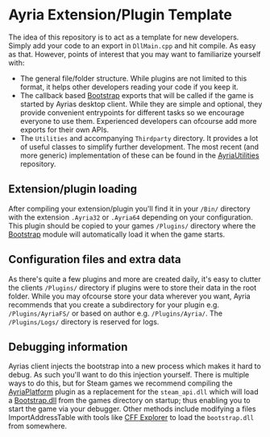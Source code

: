 # Ayria Extension/Plugin Template

The idea of this repository is to act as a template for new developers. Simply add your code to an export in `DllMain.cpp` and hit compile. As easy as that. However, points of interest that you may want to familiarize yourself with:

* The general file/folder structure. While plugins are not limited to this format, it helps other developers reading your code if you keep it.
* The callback based [Bootstrap](https://github.com/AyriaPublic/NativeBootstrap) exports that will be called if the game is started by Ayrias desktop client. While they are simple and optional, they provide convenient entrypoints for different tasks so we encourage everyone to use them. Experienced developers can ofcourse add more exports for their own APIs.
* The `Utilities` and accompanying `Thirdparty` directory. It provides a lot of useful classes to simplify further development. The most recent (and more generic) implementation of these can be found in the [AyriaUtilities](https://github.com/AyriaPublic/AyriaUtilities) repository.

## Extension/plugin loading

After compiling your extension/plugin you'll find it in your `/Bin/` directory with the extension `.Ayria32` or `.Ayria64` depending on your configuration. This plugin should be copied to your games `/Plugins/` directory where the [Bootstrap](https://github.com/AyriaPublic/NativeBootstrap) module will automatically load it when the game starts.

## Configuration files and extra data

As there's quite a few plugins and more are created daily, it's easy to clutter the clients `/Plugins/` directory if plugins were to store their data in the root folder. While you may ofcourse store your data wherever you want, Ayria recommends that you create a subdirectory for your plugin e.g. `/Plugins/AyriaFS/` or based on author e.g. `/Plugins/Ayria/`. The `/Plugins/Logs/` directory is reserved for logs.

## Debugging information

Ayrias client injects the bootstrap into a new process which makes it hard to debug. As such you'll want to do this injection yourself. There is multiple ways to do this, but for Steam games we recommend compiling the [AyriaPlatform](https://github.com/AyriaPublic/AyriaPlatform) plugin as a replacement for the `steam_api.dll` which will load a [Bootstrap.dll](https://github.com/AyriaPublic/NativeBootstrap) from the games directory on startup; thus enabling you to start the game via your debugger. Other methods include modifying a files ImportAddressTable with tools like [CFF Explorer](http://www.ntcore.com/exsuite.php) to load the `bootstrap.dll` from somewhere.
